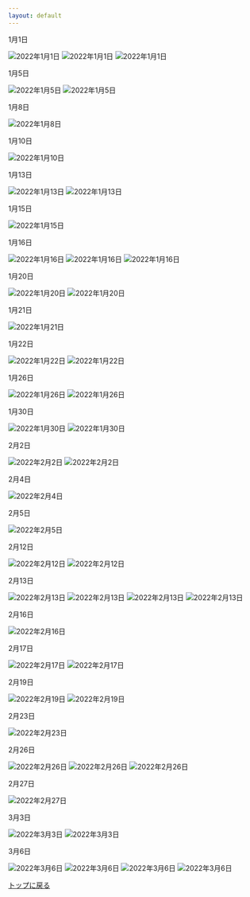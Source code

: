 ```yaml
---
layout: default
---
```


1月1日

![2022年1月1日](./assets/images/211227_00013.png)
![2022年1月1日](./assets/images/211227_00016.png)
![2022年1月1日](./assets/images/220101_00006.png)

1月5日

![2022年1月5日](./assets/images/220105_00001.png)
![2022年1月5日](./assets/images/220103_00009.png)

1月8日

![2022年1月8日](./assets/images/220107_00005.png)

1月10日

![2022年1月10日](./assets/images/220110_00001.png)

1月13日

![2022年1月13日](./assets/images/220113_00002.png)
![2022年1月13日](./assets/images/220113_00001.png)

1月15日

![2022年1月15日](./assets/images/220115_00001.png)

1月16日

![2022年1月16日](./assets/images/220116_00002.gif)
![2022年1月16日](./assets/images/220116_00001.gif)
![2022年1月16日](./assets/images/220116_00001.png)

1月20日

![2022年1月20日](./assets/images/220120_00001.png)
![2022年1月20日](./assets/images/220119_00001.png)

1月21日

![2022年1月21日](./assets/images/220121_00003.png)

1月22日

![2022年1月22日](./assets/images/220122_00004.png)
![2022年1月22日](./assets/images/220122_00005.png)

1月26日

![2022年1月26日](./assets/images/220125_00001.png)
![2022年1月26日](./assets/images/220126_00001.png)

1月30日

![2022年1月30日](./assets/images/220130_00003.png)
![2022年1月30日](./assets/images/220130_00004.png)

2月2日

![2022年2月2日](./assets/images/220202_00001.png)
![2022年2月2日](./assets/images/220202_00004.png)

2月4日

![2022年2月4日](./assets/images/220203_00004.png)

2月5日

![2022年2月5日](./assets/images/220501_00001.png)

2月12日

![2022年2月12日](./assets/images/220210_00001.png)
![2022年2月12日](./assets/images/220211_00002.png)

2月13日

![2022年2月13日](./assets/images/220212_00006.png)
![2022年2月13日](./assets/images/220213_00002.png)
![2022年2月13日](./assets/images/220213_00005.png)
![2022年2月13日](./assets/images/220214_00001.png)

2月16日

![2022年2月16日](./assets/images/220216_00001.png)

2月17日

![2022年2月17日](./assets/images/220213_00004.png)
![2022年2月17日](./assets/images/220213_00003.png)

2月19日

![2022年2月19日](./assets/images/220213_00010.png)
![2022年2月19日](./assets/images/220213_00012.png)

2月23日

![2022年2月23日](./assets/images/220221_00003.png)

2月26日

![2022年2月26日](./assets/images/220226_00001.png)
![2022年2月26日](./assets/images/220226_00005.png)
![2022年2月26日](./assets/images/220227_00002.png)

2月27日

![2022年2月27日](./assets/images/220227_00001.png)


3月3日

![2022年3月3日](./assets/images/220303_00001.png)
![2022年3月3日](./assets/images/220303_00002.png)

3月6日

![2022年3月6日](./assets/images/220304_00006.png)
![2022年3月6日](./assets/images/220305_00005.png)
![2022年3月6日](./assets/images/220305_00001.png)
![2022年3月6日](./assets/images/220305_00004.png)

[トップに戻る](./)
